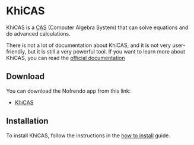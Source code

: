 # KhiCAS

KhiCAS is a [CAS](https://en.wikipedia.org/wiki/Computer_algebra_system)
(Computer Algebra System) that can solve equations and do advanced calculations.

There is not a lot of documentation about KhiCAS, and it is not very
user-friendly, but it is still a very powerful tool. If you want to learn more
about KhiCAS, you can read the
[official documentation](https://xcas.univ-grenoble-alpes.fr/)

## Download

You can download the Nofrendo app from this link:

- [KhiCAS](https://yaya-cout.github.io/Nwagyu/assets/apps/khicas.nwa)

## Installation

To install KhiCAS, follow the instructions in the
[how to install](../help/how-to-install.md) guide.
